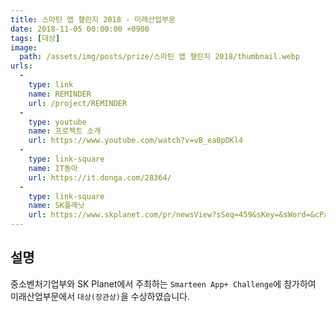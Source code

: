 ```yaml
---
title: 스마틴 앱 챌린지 2018 - 미래산업부문
date: 2018-11-05 00:00:00 +0900
tags: [대상]
image:
  path: /assets/img/posts/prize/스마틴 앱 챌린지 2018/thumbnail.webp
urls:
  -
    type: link
    name: REMINDER
    url: /project/REMINDER
  -
    type: youtube
    name: 프로젝트 소개
    url: https://www.youtube.com/watch?v=vB_ea0pDKl4
  -
    type: link-square
    name: IT동아
    url: https://it.donga.com/28364/
  -
    type: link-square
    name: SK플래닛
    url: https://www.skplanet.com/pr/newsView?sSeq=459&sKey=&sWord=&cPage=0
---
```

## 설명
중소벤처기업부와 SK Planet에서 주최하는 `Smarteen App+ Challenge`에 참가하여 미래산업부문에서 `대상(장관상)`을 수상하였습니다.
